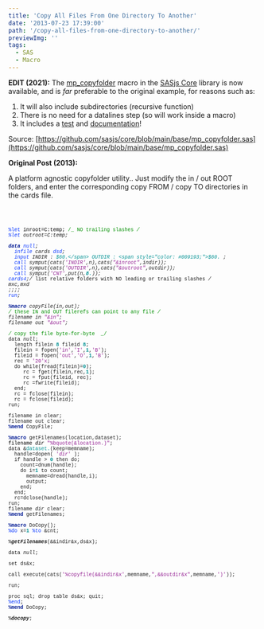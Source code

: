 ```yaml
---
title: 'Copy All Files From One Directory To Another'
date: '2013-07-23 17:39:00'
path: '/copy-all-files-from-one-directory-to-another/'
previewImg: ''
tags:
  - SAS
  - Macro
---
```


**EDIT (2021):**
The [mp_copyfolder](https://core.sasjs.io/mp__copyfolder_8sas.html) macro in the [SASjs Core](https://github.com/sasjs/core) library is now available, and is _far_ preferable to the original example, for reasons such as:

1. It will also include subdirectories (recursive function)
2. There is no need for a datalines step (so will work inside a macro)
3. It includes a [test](https://core.sasjs.io/mp__copyfolder_8test_8sas.html) and [documentation](https://core.sasjs.io/mp__copyfolder_8sas.html)!

Source:  [https://github.com/sasjs/core/blob/main/base/mp_copyfolder.sas](https://github.com/sasjs/core/blob/main/base/mp_copyfolder.sas)

**Original Post (2013):**

A platform agnostic copyfolder utility.. Just modify the in / out ROOT folders, and enter the corresponding copy FROM / copy TO directories in the cards file.

<br /><div style="font-family: 'Courier New'; font-size: 10px; min-height: 11px;"><br /></div><div style="color: #008f00; font-family: 'Courier New'; font-size: 10px;"><span style="color: #0433ff;">%let</span><span style="color: black;"> inroot=C:temp; </span>/_ NO trailing slashes _/</div><div style="font-family: 'Courier New'; font-size: 10px;"><span style="color: #0433ff;">%let</span> outroot=C:temp;</div><div style="font-family: 'Courier New'; font-size: 10px; min-height: 11px;"><br /></div><div style="color: #0433ff; font-family: 'Courier New'; font-size: 10px;"><span style="color: #011993;"><b>data</b></span><span style="color: black;"> </span>_null_<span style="color: black;">;</span></div><div style="font-family: 'Courier New'; font-size: 10px;">&nbsp; <span style="color: #0433ff;">infile</span> cards <span style="color: #0433ff;">dsd</span>;</div><div style="font-family: 'Courier New'; font-size: 10px;">&nbsp; <span style="color: #0433ff;">input</span> INDIR : <span style="color: #009193;">$60.</span> OUTDIR : <span style="color: #009193;">$60.</span> ;</div><div style="font-family: 'Courier New'; font-size: 10px;">&nbsp; <span style="color: #0433ff;">call</span> symput(cats(<span style="color: #942193;">'INDIR'</span>,_n_),cats(<span style="color: #942193;">"&amp;inroot"</span>,indir));</div><div style="font-family: 'Courier New'; font-size: 10px;">&nbsp; <span style="color: #0433ff;">call</span> symput(cats(<span style="color: #942193;">'OUTDIR'</span>,_n_),cats(<span style="color: #942193;">"&amp;outroot"</span>,outdir));</div><div style="font-family: 'Courier New'; font-size: 10px;">&nbsp; <span style="color: #0433ff;">call</span> symput(<span style="color: #942193;">'CNT'</span>,put(_n_,<span style="color: #009193;"><b>8.</b></span>));</div><div style="font-family: 'Courier New'; font-size: 10px;"><span style="color: #0433ff;">cards4</span>;/_ list relative folders with NO leading or trailing slashes _/</div><div style="font-family: 'Courier New'; font-size: 10px;">mxc,mxd</div><div style="font-family: 'Courier New'; font-size: 10px;">;;;;</div><div style="color: #0433ff; font-family: 'Courier New'; font-size: 10px;">run<span style="color: black;">;</span></div><div style="font-family: 'Courier New'; font-size: 10px; min-height: 11px;"><br /></div><div style="font-family: 'Courier New'; font-size: 10px;"><span style="color: #011993;"><b>%macro</b></span> copyFile(in,out);</div><div style="color: #008f00; font-family: 'Courier New'; font-size: 10px;">/_ these IN and OUT filerefs can point to any file _/</div><div style="font-family: 'Courier New'; font-size: 10px;">filename in <span style="color: #942193;">"&amp;in"</span>;&nbsp;</div><div style="font-family: 'Courier New'; font-size: 10px;">filename out <span style="color: #942193;">"&amp;out"</span>;&nbsp;</div><div style="font-family: 'Courier New'; font-size: 10px; min-height: 11px;"><br /></div><div style="color: #008f00; font-family: 'Courier New'; font-size: 10px;">/_ copy the file byte-for-byte&nbsp; _/</div><div style="font-family: 'Courier New'; font-size: 10px;">data _null_;</div><div style="font-family: 'Courier New'; font-size: 10px;">&nbsp; length filein <span style="color: #009193;"><b>8</b></span> fileid <span style="color: #009193;"><b>8</b></span>;</div><div style="font-family: 'Courier New'; font-size: 10px;">&nbsp; filein = fopen(<span style="color: #942193;">'in'</span>,<span style="color: #942193;">'I'</span>,<span style="color: #009193;"><b>1</b></span>,<span style="color: #942193;">'B'</span>);</div><div style="font-family: 'Courier New'; font-size: 10px;">&nbsp; fileid = fopen(<span style="color: #942193;">'out'</span>,<span style="color: #942193;">'O'</span>,<span style="color: #009193;"><b>1</b></span>,<span style="color: #942193;">'B'</span>);</div><div style="font-family: 'Courier New'; font-size: 10px;">&nbsp; rec = <span style="color: #942193;">'20'x</span>;</div><div style="font-family: 'Courier New'; font-size: 10px;">&nbsp; do while(fread(filein)=<span style="color: #009193;"><b>0</b></span>);</div><div style="font-family: 'Courier New'; font-size: 10px;">&nbsp;&nbsp; &nbsp; rc = fget(filein,rec,<span style="color: #009193;"><b>1</b></span>);</div><div style="font-family: 'Courier New'; font-size: 10px;">&nbsp;&nbsp; &nbsp; rc = fput(fileid, rec);</div><div style="font-family: 'Courier New'; font-size: 10px;">&nbsp;&nbsp; &nbsp; rc =fwrite(fileid);</div><div style="font-family: 'Courier New'; font-size: 10px;">&nbsp; end;</div><div style="font-family: 'Courier New'; font-size: 10px;">&nbsp; rc = fclose(filein);</div><div style="font-family: 'Courier New'; font-size: 10px;">&nbsp; rc = fclose(fileid);</div><div style="font-family: 'Courier New'; font-size: 10px;">run;</div><div style="font-family: 'Courier New'; font-size: 10px; min-height: 11px;"><br /></div><div style="font-family: 'Courier New'; font-size: 10px;">filename in clear;</div><div style="font-family: 'Courier New'; font-size: 10px;">filename out clear;</div><div style="font-family: 'Courier New'; font-size: 10px;"><span style="color: #011993;"><b>%mend</b></span> CopyFile;</div><div style="font-family: 'Courier New'; font-size: 10px; min-height: 11px;"><br /></div><div style="font-family: 'Courier New'; font-size: 10px;"><span style="color: #011993;"><b>%macro</b></span> getFilenames(location,dataset);</div><div style="color: #942193; font-family: 'Courier New'; font-size: 10px;"><span style="color: black;">filename _dir_ </span>"%bquote(&amp;location.)"<span style="color: black;">;</span></div><div style="font-family: 'Courier New'; font-size: 10px;">data &amp;<span style="color: #009193;">dataset.</span>(keep=memname);</div><div style="font-family: 'Courier New'; font-size: 10px;">&nbsp; handle=dopen( <span style="color: #942193;">'_dir_'</span> );</div><div style="font-family: 'Courier New'; font-size: 10px;">&nbsp; if handle &gt; <span style="color: #009193;"><b>0</b></span> then do;</div><div style="font-family: 'Courier New'; font-size: 10px;">&nbsp; &nbsp; count=dnum(handle);</div><div style="font-family: 'Courier New'; font-size: 10px;">&nbsp; &nbsp; do i=<span style="color: #009193;"><b>1</b></span> to count;</div><div style="font-family: 'Courier New'; font-size: 10px;">&nbsp; &nbsp; &nbsp; memname=dread(handle,i);</div><div style="font-family: 'Courier New'; font-size: 10px;">&nbsp; &nbsp; &nbsp; output;</div><div style="font-family: 'Courier New'; font-size: 10px;">&nbsp; &nbsp; end;</div><div style="font-family: 'Courier New'; font-size: 10px;">&nbsp; end;</div><div style="font-family: 'Courier New'; font-size: 10px;">&nbsp; rc=dclose(handle);</div><div style="font-family: 'Courier New'; font-size: 10px;">run;</div><div style="font-family: 'Courier New'; font-size: 10px;">filename _dir_ clear;</div><div style="font-family: 'Courier New'; font-size: 10px;"><span style="color: #011993;"><b>%mend</b></span> getFilenames;</div><div style="font-family: 'Courier New'; font-size: 10px; min-height: 11px;"><br /></div><div style="font-family: 'Courier New'; font-size: 10px;"><span style="color: #011993;"><b>%macro</b></span> DoCopy();</div><div style="font-family: 'Courier New'; font-size: 10px;"><span style="color: #0433ff;">%do</span> x=<span style="color: #009193;"><b>1</b></span> <span style="color: #0433ff;">%to</span> &amp;cnt;</div><div style="font-family: 'Courier New'; font-size: 10px;"><span style="white-space: pre;"> </span>%<b><i>getFilenames</i></b>(&amp;&amp;indir&amp;x,ds&amp;x);</div><div style="font-family: 'Courier New'; font-size: 10px;"><span style="white-space: pre;"> </span>data _null_;</div><div style="font-family: 'Courier New'; font-size: 10px;"><span style="white-space: pre;"> </span>set ds&amp;x;</div><div style="font-family: 'Courier New'; font-size: 10px;"><span style="white-space: pre;"> </span>call execute(cats(<span style="color: #942193;">'%copyfile(&amp;&amp;indir&amp;x'</span>,memname,<span style="color: #942193;">",&amp;&amp;outdir&amp;x"</span>,memname,<span style="color: #942193;">')'</span>));</div><div style="font-family: 'Courier New'; font-size: 10px;"><span style="white-space: pre;"> </span>run;</div><div style="font-family: 'Courier New'; font-size: 10px;"><span style="white-space: pre;"> </span>proc sql; drop table ds&amp;x; quit;</div><div style="color: #0433ff; font-family: 'Courier New'; font-size: 10px;">%end<span style="color: black;">;</span></div><div style="font-family: 'Courier New'; font-size: 10px;"><span style="color: #011993;"><b>%mend</b></span> DoCopy;</div><div style="font-family: 'Courier New'; font-size: 10px; min-height: 11px;"><br /></div><div style="font-family: 'Courier New'; font-size: 10px;">%<b><i>docopy</i></b>;</div>
